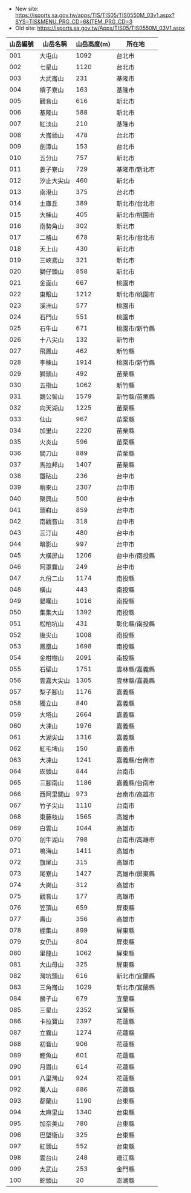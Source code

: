 - New site: https://isports.sa.gov.tw/apps/TIS/TIS05/TIS0550M_03v1.aspx?SYS=TIS&MENU_PRG_CD=6&ITEM_PRG_CD=3
- Old site: https://isports.sa.gov.tw/Apps/TIS05/TIS0550M_03V1.aspx

| 山岳編號 | 山岳名稱 | 山岳高度(m) | 所在地 |
| ------ | ------- | ---------- | ----- |
| 001 | 大屯山 | 1092 | 台北市
| 002 | 七星山 | 1120 | 台北市
| 003 | 大武崙山 | 231 | 基隆市
| 004 | 槓子寮山 | 163 | 基隆市
| 005 | 觀音山 | 616 | 新北市
| 006 | 基隆山 | 588 | 新北市
| 007 | 紅淡山 | 210 | 基隆市
| 008 | 大崙頭山 | 478 | 台北市
| 009 | 劍潭山 | 153 | 台北市
| 010 | 五分山 | 757 | 新北市
| 011 | 姜子寮山 | 729 | 基隆市/新北市
| 012 | 汐止大尖山 | 460 | 新北市
| 013 | 南港山 | 375 | 台北市
| 014 | 土庫丘 | 389 | 新北市/台北市
| 015 | 大棟山 | 405 | 新北市/桃園市
| 016 | 南勢角山 | 302 | 新北市
| 017 | 二格山 | 678 | 新北市/台北市
| 018 | 天上山 | 430 | 新北市
| 019 | 三峽鳶山 | 321 | 新北市
| 020 | 獅仔頭山 | 858 | 新北市
| 021 | 金面山 | 667 | 桃園市
| 022 | 東眼山 | 1212 | 新北市/桃園市
| 023 | 溪洲山 | 577 | 桃園市
| 024 | 石門山 | 551 | 桃園市
| 025 | 石牛山 | 671 | 桃園市/新竹縣
| 026 | 十八尖山 | 132 | 新竹市
| 027 | 飛鳳山 | 462 | 新竹縣
| 028 | 李棟山 | 1914 | 桃園市/新竹縣
| 029 | 獅頭山 | 492 | 苗栗縣
| 030 | 五指山 | 1062 | 新竹縣
| 031 | 鵝公髻山 | 1579 | 新竹縣/苗栗縣
| 032 | 向天湖山 | 1225 | 苗栗縣
| 033 | 仙山 | 967 | 苗栗縣
| 034 | 加里山 | 2220 | 苗栗縣
| 035 | 火炎山 | 596 | 苗栗縣
| 036 | 關刀山 | 889 | 苗栗縣
| 037 | 馬拉邦山 | 1407 | 苗栗縣
| 038 | 鐵砧山 | 236 | 台中市
| 039 | 稍來山 | 2307 | 台中市
| 040 | 聚興山 | 500 | 台中市
| 041 | 頭嵙山 | 859 | 台中市
| 042 | 南觀音山 | 318 | 台中市
| 043 | 三汀山 | 480 | 台中市
| 044 | 暗影山 | 997 | 台中市
| 045 | 大橫屏山 | 1206 | 台中市/南投縣
| 046 | 阿罩霧山 | 249 | 台中市
| 047 | 九份二山 | 1174 | 南投縣
| 048 | 橫山 | 443 | 南投縣
| 049 | 貓囒山 | 1016 | 南投縣
| 050 | 集集大山 | 1392 | 南投縣
| 051 | 松柏坑山 | 431 | 彰化縣/南投縣
| 052 | 後尖山 | 1008 | 南投縣
| 053 | 鳳凰山 | 1698 | 南投縣
| 054 | 金柑樹山 | 2091 | 南投縣
| 055 | 石壁山 | 1751 | 雲林縣/嘉義縣
| 056 | 雲嘉大尖山 | 1305 | 雲林縣/嘉義縣
| 057 | 梨子腳山 | 1176 | 嘉義縣
| 058 | 獨立山 | 840 | 嘉義縣
| 059 | 大塔山 | 2664 | 嘉義縣
| 060 | 大凍山 | 1976 | 嘉義縣
| 061 | 大湖尖山 | 1316 | 嘉義縣
| 062 | 紅毛埤山 | 150 | 嘉義市
| 063 | 大凍山 | 1241 | 嘉義縣/台南市
| 064 | 崁頭山 | 844 | 台南市
| 065 | 三腳南山 | 1186 | 嘉義縣/台南市
| 066 | 西阿里關山 | 973 | 台南市/高雄市
| 067 | 竹子尖山 | 1110 | 台南市
| 068 | 東藤枝山 | 1565 | 高雄市
| 069 | 白雲山 | 1044 | 高雄市
| 070 | 刣牛湖山 | 798 | 台南市/高雄市
| 071 | 鳴海山 | 1411 | 高雄市
| 072 | 旗尾山 | 315 | 高雄市
| 073 | 尾寮山 | 1427 | 高雄市/屏東縣
| 074 | 大崗山 | 312 | 高雄市
| 075 | 觀音山 | 177 | 高雄市
| 076 | 笠頂山 | 659 | 屏東縣
| 077 | 壽山 | 356 | 高雄市
| 078 | 棚集山 | 899 | 屏東縣
| 079 | 女仍山 | 804 | 屏東縣
| 080 | 里龍山 | 1062 | 屏東縣
| 081 | 大山母山 | 325 | 屏東縣
| 082 | 灣坑頭山 | 616 | 新北市/宜蘭縣
| 083 | 三角崙山 | 1029 | 新北市/宜蘭縣
| 084 | 鵲子山 | 679 | 宜蘭縣
| 085 | 三星山 | 2352 | 宜蘭縣
| 086 | 卡拉寶山 | 2397 | 花蓮縣
| 087 | 立霧山 | 1274 | 花蓮縣
| 088 | 初音山 | 906 | 花蓮縣
| 089 | 鯉魚山 | 601 | 花蓮縣
| 090 | 月眉山 | 614 | 花蓮縣
| 091 | 八里灣山 | 924 | 花蓮縣
| 092 | 萬人山 | 886 | 花蓮縣
| 093 | 都蘭山 | 1190 | 台東縣
| 094 | 太麻里山 | 1340 | 台東縣
| 095 | 加奈美山 | 780 | 台東縣
| 096 | 巴塱衛山 | 325 | 台東縣
| 097 | 紅頭山 | 552 | 台東縣
| 098 | 雲台山 | 248 | 連江縣
| 099 | 太武山 | 253 | 金門縣
| 100 | 蛇頭山 | 20 | 澎湖縣
